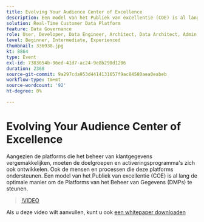 ```yaml
---
title: Evolving Your Audience Center of Excellence
description: Een model van het Publiek van excellentie (COE) is al lang de optimale manier om de Platforms van het Beheer van Gegevens (DMPs) te steunen.
solution: Real-Time Customer Data Platform
feature: Data Governance
role: User, Developer, Data Engineer, Architect, Data Architect, Admin, Leader
level: Beginner, Intermediate, Experienced
thumbnail: 336938.jpg
kt: 8864
type: Event
exl-id: 7383654b-96ed-41d7-ac24-9e8b290d1206
duration: 2368
source-git-commit: 9a297cda953d4414131657f9ac84580aea0eabeb
workflow-type: tm+mt
source-wordcount: '92'
ht-degree: 0%

---
```


# Evolving Your Audience Center of Excellence

Aangezien de platforms die het beheer van klantgegevens vergemakkelijken, moeten de doelgroepen en activeringsprogramma&#39;s zich ook ontwikkelen. Ook de mensen en processen die deze platforms ondersteunen. Een model van het Publiek van excellentie (COE) is al lang de optimale manier om de Platforms van het Beheer van Gegevens (DMPs) te steunen.

>[!VIDEO](https://video.tv.adobe.com/v/336938/?quality=12&learn=on)

Als u deze video wilt aanvullen, kunt u ook [een whitepaper downloaden](./../assets/whitepaper-evolving-the-audience-center-of-excellence.pdf)
